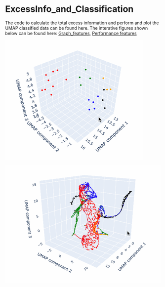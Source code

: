 # ExcessInfo_and_Classification
The code to calculate the total excess information and perform and plot the UMAP classified data can be found here. 
The interative figures shown below can be found here: [Graph_features](https://github.com/asawari17/Excess_info_and_calculation/blob/main/graph_features_umap.html.gz), [Performance features](https://github.com/asawari17/Excess_info_and_calculation/blob/main/performance_umap.html.gz)


![Graph classification](https://github.com/asawari17/Excess_info_and_calculation/blob/main/grap_umap.gif)

![Performance classification](https://github.com/asawari17/Excess_info_and_calculation/blob/main/perforance_umap.gif)

